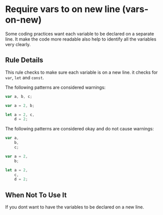 # Require vars to on new line (vars-on-new)

Some coding practices want each variable to be declared on a separate line. It make the code more readable also help to identify all the variables very clearly.

## Rule Details

This rule checks to make sure each variable is on a new line. it checks for `var`, `let` and `const`.

The following patterns are considered warnings:

```js
var a, b, c;

var a = 2, b;

let a = 2, c,
    d = 2;
```

The following patterns are considered okay and do not cause warnings:

```js
var a,
    b,
    c;

var a = 2,
    b;

let a = 2,
    c,
    d = 2;
```

## When Not To Use It

If you dont want to have the variables to be declared on a new line.
